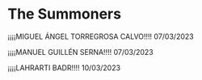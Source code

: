 # The Summoners

¡¡¡¡MIGUEL ÁNGEL TORREGROSA CALVO!!!! 07/03/2023

¡¡¡¡MANUEL GUILLÉN SERNA!!!! 07/03/2023

¡¡¡¡LAHRARTI BADR!!!! 10/03/2023



